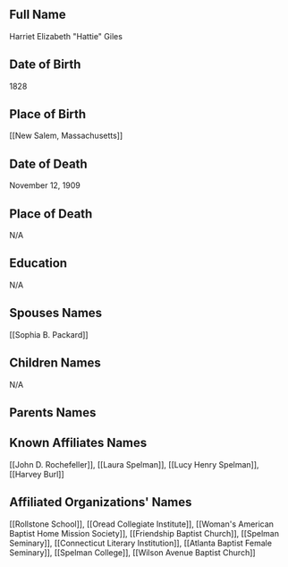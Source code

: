 ## Full Name
Harriet Elizabeth "Hattie" Giles

## Date of Birth
1828

## Place of Birth
[[New Salem, Massachusetts]]

## Date of Death
November 12, 1909

## Place of Death
N/A

## Education
N/A

## Spouses Names
[[Sophia B. Packard]]

## Children Names
N/A

## Parents Names


## Known Affiliates Names
[[John D. Rochefeller]], [[Laura Spelman]], [[Lucy Henry Spelman]], [[Harvey Burl]]

## Affiliated Organizations' Names
[[Rollstone School]], [[Oread Collegiate Institute]], [[Woman's American Baptist Home Mission Society]], [[Friendship Baptist Church]], [[Spelman Seminary]], [[Connecticut Literary Institution]], [[Atlanta Baptist Female Seminary]], [[Spelman College]], [[Wilson Avenue Baptist Church]]

